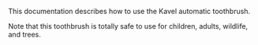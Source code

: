 This documentation describes how to use the Kavel automatic toothbrush. 


Note that this toothbrush is totally safe to use for children, adults,  wildlife, and trees.


